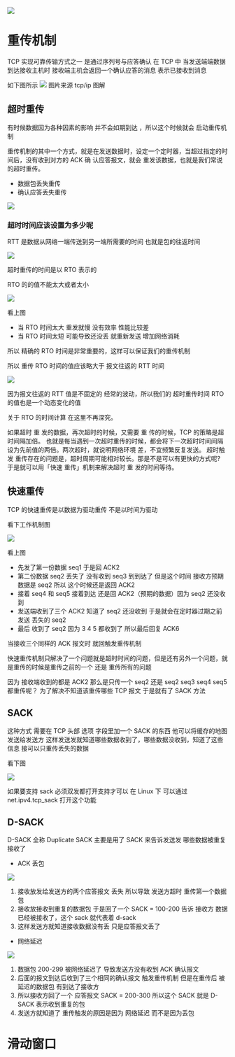![](TCP/tcp_17.jpg)

# 重传机制

TCP 实现可靠传输方式之一 是通过序列号与应答确认
在 TCP 中 当发送端端数据到达接收主机时 接收端主机会返回一个确认应答的消息 表示已接收到消息

如下图所示
![](TCP/tcp_18.png)
图片来源 tcp/ip 图解

## 超时重传

有时候数据因为各种因素的影响 并不会如期到达 ，所以这个时候就会 启动重传机制

重传机制的其中一个方式，就是在发送数据时，设定一个定时器，当超过指定的时间后，没有收到对方的 ACK 确 认应答报文，就会 重发该数据，也就是我们常说的超时重传。

- 数据包丢失重传
- 确认应答丢失重传

![](TCP/tcp_res.jpg)

### 超时时间应该设置为多少呢

RTT 是数据从网络一端传送到另一端所需要的时间 也就是包的往返时间

![](TCP/tcp_rtt.jpg)

超时重传的时间是以 RTO 表示的

RTO 的的值不能太大或者太小

![](TCP/tcp_rto.jpg)

看上图

- 当 RTO 时间太大 重发就慢 没有效率 性能比较差
- 当 RTO 时间太短 可能导致还没丢 就重新发送 增加网络消耗

所以 精确的 RTO 时间是非常重要的，这样可以保证我们的重传机制

所以 重传 RTO 时间的值应该略大于 报文往返的 RTT 时间

![](TCP/tcp_rto_normal.jpg)

因为报文往返的 RTT 值是不固定的 经常的波动，所以我们的 超时重传时间 RTO 的值也是一个动态变化的值

关于 RTO 的时间计算 在这里不再深究。

如果超时 重 发的数据，再次超时的时候，又需要 重 传的时候，TCP 的策略是超时间隔加倍。
也就是每当遇到一次超时重传的时候，都会将下一次超时时间间隔设为先前值的两倍。两次超时，就说明网络环境 差，不宜频繁反复发送。
超时触发 重传存在的问题是，超时周期可能相对较⻓。那是不是可以有更快的方式呢? 于是就可以用「快速 重传」机制来解决超时 重 发的时间等待。

## 快速重传

TCP 的快速重传是以数据为驱动重传 不是以时间为驱动

看下工作机制图

![](TCP/tcp_repass.jpg)

看上图

- 先发了第一份数据 seq1 于是回 ACK2
- 第二份数据 seq2 丢失了 没有收到 seq3 到到达了 但是这个时间 接收方预期数据是 seq2 所以 这个时候还是返回 ACK2
- 接着 seq4 和 seq5 接着到达 还是回 ACK2（预期的数据）因为 seq2 还没收到
- 发送端收到了三个 ACK2 知道了 seq2 还没收到 于是就会在定时器过期之前发送 丢失的 seq2
- 最后 收到了 seq2 因为 3 4 5 都收到了 所以最后回复 ACK6

当接收三个同样的 ACK 报文时 就回触发重传机制

快速重传机制只解决了一个问题就是超时时间的问题，但是还有另外一个问题，就是重传的时候是重传之前的一个 还是 重传所有的问题

因为 接收端收到的都是 ACK2 那么是只传一个 seq2 还是 seq2 seq3 seq4 seq5 都重传呢？ 为了解决不知道该重传哪些 TCP 报文 于是就有了 SACK 方法

## SACK

这种方式 需要在 TCP 头部 选项 字段里加一个 SACK 的东西 他可以将缓存的地图发送给发送方 这样发送发就知道哪些数据收到了，哪些数据没收到，知道了这些信息 接可以只重传丢失的数据

看下图

![](TCP/tcp_sack.jpg)

如果要支持 sack 必须双发都打开支持才可以 在 Linux 下 可以通过 net.ipv4.tcp_sack 打开这个功能

## D-SACK

D-SACK 全称 Duplicate SACK 主要是用了 SACK 来告诉发送发 哪些数据被重复接收了

- ACK 丢包

![](TCP/tcp_d_sack_1.jpg)

1. 接收放发给发送方的两个应答报文 丢失 所以导致 发送方超时 重传第一个数据包
2. 接收放接收到重复的数据包 于是回了一个 SACK = 100-200 告诉 接收方 数据已经被接收了，这个 sack 就代表着 d-sack
3. 这样发送方就知道接收数据没有丢 只是应答报文丢了

- 网络延迟

![](TCP/tcp_d_sack_2.jpg)

1. 数据包 200-299 被网络延迟了 导致发送方没有收到 ACK 确认报文
2. 后面的报文到达后收到了三个相同的确认报文 触发重传机制 但是在重传后 被延迟的数据包 有到达了接收方
3. 所以接收方回了一个 应答报文 SACK = 200-300 所以这个 SACK 就是 D-SACK 表示收到重复的包
4. 发送方就知道了 重传触发的原因是因为 网络延迟 而不是因为丢包

# 滑动窗口
